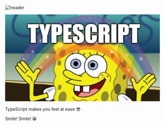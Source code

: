 ![header](https://capsule-render.vercel.app/api?type=wave&color=e8e8&height=300&section=header&text=Ninezero90hy&fontSize=90)

<img src="https://github.com/ninezero90hy/ninezero90hy/blob/main/images.jpeg?raw=true" alt="images" style="zoom:200%;" />

TypeScript makes you feel at ease 😎

Smile! Smile! 😁
